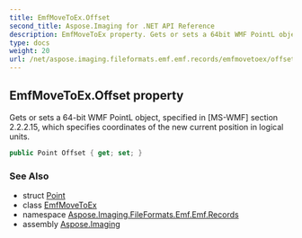 ```yaml
---
title: EmfMoveToEx.Offset
second_title: Aspose.Imaging for .NET API Reference
description: EmfMoveToEx property. Gets or sets a 64bit WMF PointL object specified in MSWMF section 2.2.2.15 which specifies coordinates of the new current position in logical units
type: docs
weight: 20
url: /net/aspose.imaging.fileformats.emf.emf.records/emfmovetoex/offset/
---
```

## EmfMoveToEx.Offset property

Gets or sets a 64-bit WMF PointL object, specified in [MS-WMF] section 2.2.2.15, which specifies coordinates of the new current position in logical units.

```csharp
public Point Offset { get; set; }
```

### See Also

* struct [Point](../../../aspose.imaging/point/)
* class [EmfMoveToEx](../)
* namespace [Aspose.Imaging.FileFormats.Emf.Emf.Records](../../emfmovetoex/)
* assembly [Aspose.Imaging](../../../)


